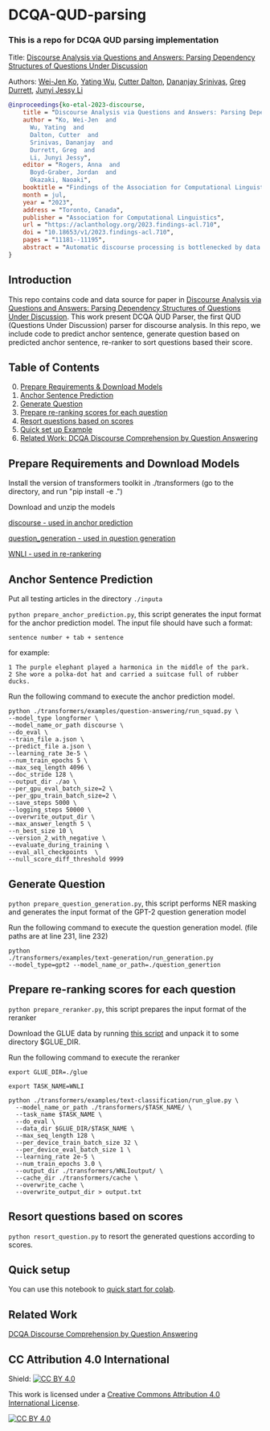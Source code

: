 # DCQA-QUD-parsing
### This is a repo for DCQA QUD parsing implementation 

Title: [Discourse Analysis via Questions and Answers: Parsing Dependency Structures of Questions Under Discussion](https://arxiv.org/abs/2210.05905)

Authors: [Wei-Jen Ko](https://www.linkedin.com/in/wei-jen-ko-854597146), [Yating Wu](https://lingchensanwen.github.io), [Cutter Dalton](https://www.colorado.edu/linguistics/cutter-dalton), [Dananjay Srinivas](https://www.dsrinivas.com), [Greg Durrett](https://www.cs.utexas.edu/~gdurrett/), [Junyi Jessy Li](https://jessyli.com/)

```bibtex
@inproceedings{ko-etal-2023-discourse,
    title = "Discourse Analysis via Questions and Answers: Parsing Dependency Structures of Questions Under Discussion",
    author = "Ko, Wei-Jen  and
      Wu, Yating  and
      Dalton, Cutter  and
      Srinivas, Dananjay  and
      Durrett, Greg  and
      Li, Junyi Jessy",
    editor = "Rogers, Anna  and
      Boyd-Graber, Jordan  and
      Okazaki, Naoaki",
    booktitle = "Findings of the Association for Computational Linguistics: ACL 2023",
    month = jul,
    year = "2023",
    address = "Toronto, Canada",
    publisher = "Association for Computational Linguistics",
    url = "https://aclanthology.org/2023.findings-acl.710",
    doi = "10.18653/v1/2023.findings-acl.710",
    pages = "11181--11195",
    abstract = "Automatic discourse processing is bottlenecked by data: current discourse formalisms pose highly demanding annotation tasks involving large taxonomies of discourse relations, making them inaccessible to lay annotators. This work instead adopts the linguistic framework of Questions Under Discussion (QUD) for discourse analysis and seeks to derive QUD structures automatically. QUD views each sentence as an answer to a question triggered in prior context; thus, we characterize relationships between sentences as free-form questions, in contrast to exhaustive fine-grained taxonomies. We develop the first-of-its-kind QUD parser that derives a dependency structure of questions over full documents, trained using a large, crowdsourced question-answering dataset DCQA (Ko et al., 2022). Human evaluation results show that QUD dependency parsing is possible for language models trained with this crowdsourced, generalizable annotation scheme. We illustrate how our QUD structure is distinct from RST trees, and demonstrate the utility of QUD analysis in the context of document simplification. Our findings show that QUD parsing is an appealing alternative for automatic discourse processing.",
}
```

## Introduction

This repo contains code and data source for paper in [Discourse Analysis via Questions and Answers: Parsing Dependency Structures of Questions Under Discussion](https://arxiv.org/abs/2210.05905). This work present DCQA QUD Parser, the first QUD (Questions Under Discussion) parser for discourse analysis. In this repo, we include code to predict anchor sentence, generate question based on predicted anchor sentence, re-ranker to sort questions based their score. 

## Table of Contents

0. [Prepare Requirements & Download Models](#prepare-requirements-and-download-models)
1. [Anchor Sentence Prediction](#anchor-sentence-prediction)
2. [Generate Question](#generate-question)
3. [Prepare re-ranking scores for each question](#prepare-re-ranking-scores-for-each-question)
4. [Resort questions based on scores](#resort-questions-based-on-scores)
5. [Quick set up Example](#quick-setup)
6. [Related Work: DCQA Discourse Comprehension by Question Answering](#related-work)


## Prepare Requirements and Download Models

Install the version of transformers toolkit in ./transformers (go to the directory, and run "pip install -e .")

Download and unzip the models 

[discourse - used in anchor prediction](https://1drv.ms/u/s!As41x9akhTMMxVtb1DXUCbgJj-r6?e=j7Powc) 

[question_generation - used in question generation](https://1drv.ms/u/s!AhMIR5wciICxgT0WNL61CY16Z5m4?e=gRbfGO)

[WNLI - used in re-rankering](https://1drv.ms/u/s!As41x9akhTMMxWbRBUFJOGGVkVIr?e=opJPMh)

## Anchor Sentence Prediction
Put all testing articles in the directory <code>./inputa</code>

<code>python prepare_anchor_prediction.py</code>, this script generates the input format for the anchor prediction model.
The input file should have such a format:

```
sentence number + tab + sentence
```

for example:

```
1 The purple elephant played a harmonica in the middle of the park.
2 She wore a polka-dot hat and carried a suitcase full of rubber ducks.
```

Run the following command to execute the anchor prediction model.

```
python ./transformers/examples/question-answering/run_squad.py \
--model_type longformer \
--model_name_or_path discourse \
--do_eval \
--train_file a.json \
--predict_file a.json \
--learning_rate 3e-5 \
--num_train_epochs 5 \
--max_seq_length 4096 \
--doc_stride 128 \
--output_dir ./ao \
--per_gpu_eval_batch_size=2 \
--per_gpu_train_batch_size=2 \
--save_steps 5000 \
--logging_steps 50000 \
--overwrite_output_dir \
--max_answer_length 5 \
--n_best_size 10 \
--version_2_with_negative \
--evaluate_during_training \
--eval_all_checkpoints  \
--null_score_diff_threshold 9999
```

## Generate Question
<code>python prepare_question_generation.py</code>, this script performs NER masking and generates the input format of the GPT-2 question generation model

Run the following command to execute the question generation model. (file paths are at line 231, line 232)

<code>python ./transformers/examples/text-generation/run_generation.py     --model_type=gpt2     --model_name_or_path=./question_genertion</code>

## Prepare re-ranking scores for each question
<code>python prepare_reranker.py</code>, this script prepares the input format of the reranker

Download the GLUE data by running [this script](https://gist.github.com/W4ngatang/60c2bdb54d156a41194446737ce03e2e) and unpack it to some directory $GLUE_DIR.

Run the following command to execute the reranker

```
export GLUE_DIR=./glue 

export TASK_NAME=WNLI
  
python ./transformers/examples/text-classification/run_glue.py \
  --model_name_or_path ./transformers/$TASK_NAME/ \
  --task_name $TASK_NAME \
  --do_eval \
  --data_dir $GLUE_DIR/$TASK_NAME \
  --max_seq_length 128 \
  --per_device_train_batch_size 32 \
  --per_device_eval_batch_size 1 \
  --learning_rate 2e-5 \
  --num_train_epochs 3.0 \
  --output_dir ./transformers/WNLIoutput/ \
  --cache_dir ./transformers/cache \
  --overwrite_cache \
  --overwrite_output_dir > output.txt
```

## Resort questions based on scores
<code>python resort_question.py</code> to resort the generated questions according to scores.

## Quick setup
You can use this notebook to [quick start for colab](https://colab.research.google.com/drive/1qzB-sIuqNIarQjVVg41BrNyCfAd1LdsZ?usp=sharing). 

## Related Work
[DCQA Discourse Comprehension by Question Answering](https://github.com/wjko2/DCQA-Discourse-Comprehension-by-Question-Answering)

## CC Attribution 4.0 International

Shield: [![CC BY 4.0][cc-by-shield]][cc-by]

This work is licensed under a
[Creative Commons Attribution 4.0 International License][cc-by].

[![CC BY 4.0][cc-by-image]][cc-by]

[cc-by]: http://creativecommons.org/licenses/by/4.0/
[cc-by-image]: https://i.creativecommons.org/l/by/4.0/88x31.png
[cc-by-shield]: https://img.shields.io/badge/License-CC%20BY%204.0-lightgrey.svg
